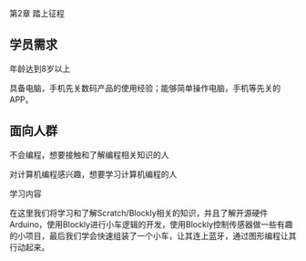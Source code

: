 第2章 踏上征程

## 学员需求

年龄达到8岁以上

具备电脑，手机先关数码产品的使用经验；能够简单操作电脑，手机等先关的APP。

## 面向人群

不会编程，想要接触和了解编程相关知识的人

对计算机编程感兴趣，想要学习计算机编程的人

学习内容

在这里我们将学习和了解Scratch/Blockly相关的知识，并且了解开源硬件Arduino，使用Blockly进行小车逻辑的开发，使用Blockly控制传感器做一些有趣的小项目，最后我们学会快速组装了一个小车，让其连上蓝牙，通过图形编程让其行动起来。

